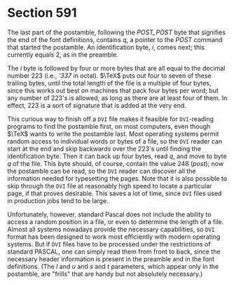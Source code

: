 # Section 591

The last part of the postamble, following the *POST_POST* byte that signifies the end of the font definitions, contains *q*, a pointer to the *POST* command that started the postamble.
An identification byte, *i*, comes next; this currently equals&nbsp;2, as in the preamble.

The *i* byte is followed by four or more bytes that are all equal to the decimal number 223 (i.e., *'337* in octal).
$\TeX$ puts out four to seven of these trailing bytes, until the total length of the file is a multiple of four bytes, since this works out best on machines that pack four bytes per word;
but any number of 223's is allowed, as long as there are at least four of them.
In effect, 223 is a sort of signature that is added at the very end.

This curious way to finish off a `DVI` file makes it feasible for `DVI`-reading programs to find the postamble first, on most computers, even though $\TeX$ wants to write the postamble last.
Most operating systems permit random access to individual words or bytes of a file, so the `DVI` reader can start at the end and skip backwards over the 223's until finding the identification byte.
Then it can back up four bytes, read *q*, and move to byte *q* of the file.
This byte should, of course, contain the value 248 (*post*); now the postamble can be read, so the
`DVI` reader can discover all the information needed for typesetting the pages.
Note that it is also possible to skip through the `DVI` file at reasonably high speed to locate a particular page, if that proves desirable.
This saves a lot of time, since `DVI` files used in production jobs tend to be large.

Unfortunately, however, standard Pascal does not include the ability to access a random position in a file, or even to determine the length of a file.
Almost all systems nowadays provide the necessary capabilities, so `DVI` format has been designed to work most efficiently with modern operating systems.
But if `DVI` files have to be processed under the restrictions of standard PASCAL, one can simply read them from front to back, since the necessary header information is present in the preamble and in the font definitions.
(The *l* and *u* and *s* and *t* parameters, which appear only in the postamble, are "frills" that are handy but not absolutely necessary.)